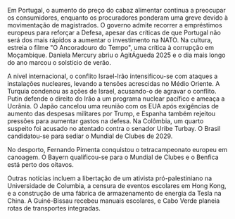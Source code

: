 Em Portugal, o aumento do preço do cabaz alimentar continua a preocupar os consumidores, enquanto os procuradores ponderam uma greve devido à movimentação de magistrados. O governo admite recorrer a empréstimos europeus para reforçar a Defesa, apesar das críticas de que Portugal não será dos mais rápidos a aumentar o investimento na NATO. Na cultura, estreia o filme "O Ancoradouro do Tempo", uma crítica à corrupção em Moçambique. Daniela Mercury abriu o AgitÁgueda 2025 e o dia mais longo do ano marcou o solstício de verão.

A nível internacional, o conflito Israel-Irão intensificou-se com ataques a instalações nucleares, levando a tensões acrescidas no Médio Oriente. A Turquia condenou as ações de Israel, acusando-o de agravar o conflito. Putin defende o direito do Irão a um programa nuclear pacífico e ameaça a Ucrânia. O Japão cancelou uma reunião com os EUA após exigências de aumento das despesas militares por Trump, e Espanha também rejeitou pressões para aumentar gastos na defesa. Na Colômbia, um quarto suspeito foi acusado no atentado contra o senador Uribe Turbay. O Brasil candidatou-se para sediar o Mundial de Clubes de 2029.

No desporto, Fernando Pimenta conquistou o tetracampeonato europeu em canoagem. O Bayern qualificou-se para o Mundial de Clubes e o Benfica está perto dos oitavos.

Outras notícias incluem a libertação de um ativista pró-palestiniano na Universidade de Columbia, a censura de eventos escolares em Hong Kong, e a construção de uma fábrica de armazenamento de energia da Tesla na China. A Guiné-Bissau recebeu manuais escolares, e Cabo Verde planeia rotas de transportes integradas.
